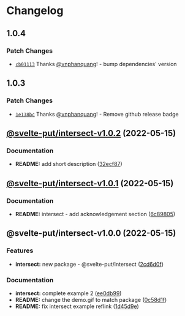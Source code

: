 # Changelog

## 1.0.4

### Patch Changes

- [`cb01113`](https://github.com/vnphanquang/svelte-put/commit/cb0111338eef7c080f3d9ac04303adcb24f1b301) Thanks [@vnphanquang](https://github.com/vnphanquang)! - bump dependencies' version

## 1.0.3

### Patch Changes

- [`1e138bc`](https://github.com/vnphanquang/svelte-put/commit/1e138bce9c925fcae6daab1bcae22110635ba5c3) Thanks [@vnphanquang](https://github.com/vnphanquang)! - Remove github release badge

## [@svelte-put/intersect-v1.0.2](https://github.com/vnphanquang/svelte-put/compare/@svelte-put/intersect-v1.0.1...@svelte-put/intersect-v1.0.2) (2022-05-15)

### Documentation

- **README:** add short description ([32ecf87](https://github.com/vnphanquang/svelte-put/commit/32ecf87dce1a7c6d74fc717c5723304bb6dd5157))

## [@svelte-put/intersect-v1.0.1](https://github.com/vnphanquang/svelte-put/compare/@svelte-put/intersect-v1.0.0...@svelte-put/intersect-v1.0.1) (2022-05-15)

### Documentation

- **README:** intersect - add acknowledgement section ([6c89805](https://github.com/vnphanquang/svelte-put/commit/6c89805ecfd9b488ccdbf8386f43dcc2716f4a43))

## @svelte-put/intersect-v1.0.0 (2022-05-15)

### Features

- **intersect:** new package - @svelte-put/intersect ([2cd6d0f](https://github.com/vnphanquang/svelte-put/commit/2cd6d0fcb2e8b8f1fef1d0f9fffe29999d50d5ab))

### Documentation

- **intersect:** complete example 2 ([ee0db99](https://github.com/vnphanquang/svelte-put/commit/ee0db99e333cb767680bdd69e0a8fceb61994faf))
- **README:** change the demo.gif to match package ([0c58d1f](https://github.com/vnphanquang/svelte-put/commit/0c58d1fdb16a7ae7758bbc8b297b897f2e1aed7c))
- **README:** fix intersect example reflink ([1d45d9e](https://github.com/vnphanquang/svelte-put/commit/1d45d9eb8277839147198b691b9b54df259831d2))
